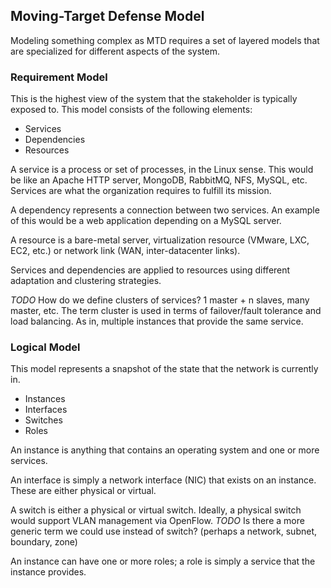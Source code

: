 ## Moving-Target Defense Model

Modeling something complex as MTD requires a set of layered models that are specialized
for different aspects of the system.

### Requirement Model

This is the highest view of the system that the stakeholder is typically exposed to. This
model consists of the following elements:

* Services
* Dependencies
* Resources

A service is a process or set of processes, in the Linux sense. This would be like an
Apache HTTP server, MongoDB, RabbitMQ, NFS, MySQL, etc. Services are what the 
organization requires to fulfill its mission.

A dependency represents a connection between two services. An example of this would be
a web application depending on a MySQL server.

A resource is a bare-metal server, virtualization resource (VMware, LXC, EC2, etc.)
or network link (WAN, inter-datacenter links).

Services and dependencies are applied to resources using different adaptation and
clustering strategies.

*TODO* How do we define clusters of services? 1 master + n slaves, many master, etc.
The term cluster is used in terms of failover/fault tolerance and load balancing. As in,
multiple instances that provide the same service.

### Logical Model

This model represents a snapshot of the state that the network is currently in.

* Instances
* Interfaces
* Switches
* Roles

An instance is anything that contains an operating system and one or more services.

An interface is simply a network interface (NIC) that exists on an instance. These
are either physical or virtual.

A switch is either a physical or virtual switch. Ideally, a physical switch would support
VLAN management via OpenFlow. 
*TODO* Is there a more generic term we could use instead of switch? (perhaps a network, 
subnet, boundary, zone)

An instance can have one or more roles; a role is simply a service that the instance
provides.



